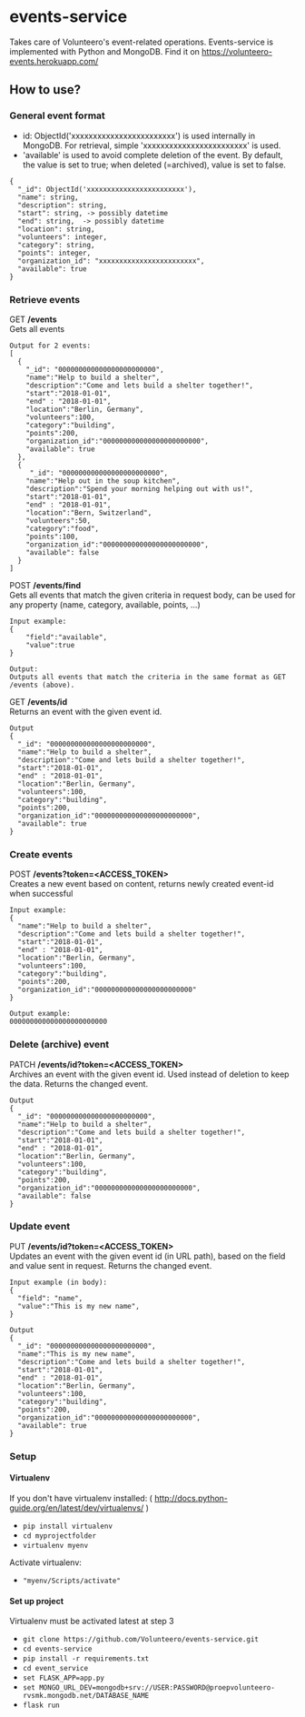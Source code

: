# events-service

Takes care of Volunteero's event-related operations. Events-service is implemented with Python and MongoDB.
Find it on https://volunteero-events.herokuapp.com/

## How to use?

### General event format
- id: ObjectId('xxxxxxxxxxxxxxxxxxxxxxxx') is used internally in MongoDB. For retrieval, simple 'xxxxxxxxxxxxxxxxxxxxxxxx' is used.
- 'available' is used to avoid complete deletion of the event. By default, the value is set to true; when deleted (=archived), value is set to false.
```
{
  "_id": ObjectId('xxxxxxxxxxxxxxxxxxxxxxxx'),
  "name": string,
  "description": string,
  "start": string, -> possibly datetime
  "end": string,  -> possibly datetime
  "location": string,
  "volunteers": integer,
  "category": string,
  "points": integer,
  "organization_id": "xxxxxxxxxxxxxxxxxxxxxxxx",
  "available": true
}
```

### Retrieve events

GET **/events** </br>
Gets all events
```
Output for 2 events:
[
  {
    "_id": "000000000000000000000000",
	"name":"Help to build a shelter",
	"description":"Come and lets build a shelter together!",
	"start":"2018-01-01",
	"end" : "2018-01-01",
	"location":"Berlin, Germany",
	"volunteers":100,
	"category":"building",
	"points":200,
	"organization_id":"000000000000000000000000",
	"available": true
  },
  {
     "_id": "000000000000000000000000",
	"name":"Help out in the soup kitchen",
	"description":"Spend your morning helping out with us!",
	"start":"2018-01-01",
	"end" : "2018-01-01",
	"location":"Bern, Switzerland",
	"volunteers":50,
	"category":"food",
	"points":100,
	"organization_id":"000000000000000000000000",
	"available": false
  }
]
```

POST **/events/find** </br>
Gets all events that match the given criteria in request body, can be used for any property (name, category, available, points, ...)
```
Input example:
{
	"field":"available",
	"value":true
}

Output:
Outputs all events that match the criteria in the same format as GET /events (above).
```

GET **/events/id** </br>
Returns an event with the given event id.
```
Output
{
  "_id": "000000000000000000000000",
  "name":"Help to build a shelter",
  "description":"Come and lets build a shelter together!",
  "start":"2018-01-01",
  "end" : "2018-01-01",
  "location":"Berlin, Germany",
  "volunteers":100,
  "category":"building",
  "points":200,
  "organization_id":"000000000000000000000000",
  "available": true
}
```

### Create events

POST **/events?token=<ACCESS_TOKEN>** </br>
Creates a new event based on content, returns newly created event-id when successful
```
Input example:
{  
  "name":"Help to build a shelter",
  "description":"Come and lets build a shelter together!",
  "start":"2018-01-01",
  "end" : "2018-01-01",
  "location":"Berlin, Germany",
  "volunteers":100,
  "category":"building",
  "points":200,
  "organization_id":"000000000000000000000000"
}

Output example:
000000000000000000000000
```

### Delete (archive) event

PATCH **/events/id?token=<ACCESS_TOKEN>** </br>
Archives an event with the given event id. Used instead of deletion to keep the data. Returns the changed event.
```
Output
{
  "_id": "000000000000000000000000",
  "name":"Help to build a shelter",
  "description":"Come and lets build a shelter together!",
  "start":"2018-01-01",
  "end" : "2018-01-01",
  "location":"Berlin, Germany",
  "volunteers":100,
  "category":"building",
  "points":200,
  "organization_id":"000000000000000000000000",
  "available": false
}
```

### Update event

PUT **/events/id?token=<ACCESS_TOKEN>** </br>
Updates an event with the given event id (in URL path), based on the field and value sent in request. Returns the changed event.
```
Input example (in body):
{
  "field": "name",
  "value":"This is my new name",
}

Output
{
  "_id": "000000000000000000000000",
  "name":"This is my new name",
  "description":"Come and lets build a shelter together!",
  "start":"2018-01-01",
  "end" : "2018-01-01",
  "location":"Berlin, Germany",
  "volunteers":100,
  "category":"building",
  "points":200,
  "organization_id":"000000000000000000000000",
  "available": true
}
```

### Setup

#### Virtualenv

If you don't have virtualenv installed: ( http://docs.python-guide.org/en/latest/dev/virtualenvs/ )
* ``pip install virtualenv``
* ``cd myprojectfolder``
* ``virtualenv myenv``

Activate virtualenv:
* ``"myenv/Scripts/activate"``

#### Set up project

Virtualenv must be activated latest at step 3

* ``git clone https://github.com/Volunteero/events-service.git``
* ``cd events-service``
* ``pip install -r requirements.txt``
* ``cd event_service``
* ``set FLASK_APP=app.py``
* ``set MONGO_URL_DEV=mongodb+srv://USER:PASSWORD@proepvolunteero-rvsmk.mongodb.net/DATABASE_NAME``
* ``flask run``




